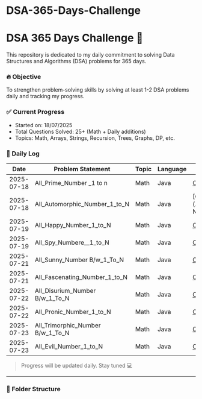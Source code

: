# DSA-365-Days-Challenge
# DSA 365 Days Challenge 🚀

This repository is dedicated to my daily commitment to solving Data Structures and Algorithms (DSA) problems for 365 days.

### 🔥 Objective
To strengthen problem-solving skills by solving at least 1-2 DSA problems daily and tracking my progress.

### ✅ Current Progress
- Started on: 18/07/2025
- Total Questions Solved: 25+ (Math + Daily additions)
- Topics: Math, Arrays, Strings, Recursion, Trees, Graphs, DP, etc.



### 📅 Daily Log
| Date       | Problem Statement                | Topic      | Language | Link                                                            |
|------------|----------------------------------|------------|----------|-----------------------------------------------------------------|
| 2025-07-18 | All_Prime_Number _1 to n         | Math       | Java     | [Code](./Date_18_07_25_Day_1/All_Prime_Number_1_to_N.java)      
| 2025-07-18 | All_Automorphic_Number_1_to_N    | Math       | Java     | [Code](./Date_18_07_25_Day_1/Automorphic_Number__1_to N)        |
| 2025-07-19 | All_Happy_Number_1_to_N          | Math       | Java     | [Code](./Date_19_07_25_Day_2/All_Happy_Number_1_to_N)           
| 2025-07-19 | All_Spy_Numbere__1_to_N          | Math       | Java     | [Code](./Date_19_07_25_Day_2/All_Spy_Numbere__1_to_N  )         |
| 2025-07-21 | All_Sunny_Number B/w_1_To_N      | Math       | Java     | [Code](./Date_21_07_25_Day_3/All_Sunny_Number_1_to_N)           
| 2025-07-21 | All_Fascenating_Number_1_to_N    | Math       | Java     | [Code](./Date_21_07_25_Day_3/All_Fascenating_Numbere__1_to_N  ) |
| 2025-07-22 | All_Disurium_Number B/w_1_To_N   | Math       | Java     | [Code](./Date_22_07_25_Day_4/All_Sunny_Number_1_to_N)           
| 2025-07-22 | All_Pronic_Number_1_to_N         | Math       | Java     | [Code](./Date_22_07_25_Day_4/All_Fascenating_Numbere__1_to_N  ) |
| 2025-07-23 | All_Trimorphic_Number B/w_1_To_N | Math       | Java     | [Code](./Date_22_07_25_Day_5/All_Trimorphic_Number_1_to_N)      
| 2025-07-23 | All_Evil_Number_1_to_N           | Math       | Java     | [Code](./Date_22_07_25_Day_5/All_Evil_Numbere__1_to_N  )        |
> Progress will be updated daily. Stay tuned 💻

---

### 📂 Folder Structure
